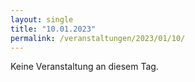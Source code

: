 ```yaml
---
layout: single
title: "10.01.2023"
permalink: /veranstaltungen/2023/01/10/
---
```


Keine Veranstaltung an diesem Tag.
